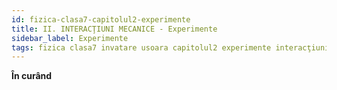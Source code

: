 ```yaml
---
id: fizica-clasa7-capitolul2-experimente
title: II. INTERACŢIUNI MECANICE - Experimente
sidebar_label: Experimente
tags: fizica clasa7 invatare usoara capitolul2 experimente interacţiuni mecanice
---
```


**În curând**